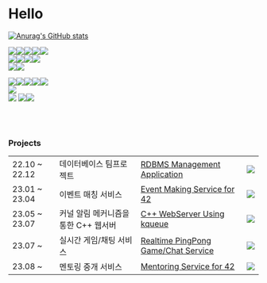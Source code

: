 # Hello

[![Anurag's GitHub stats](https://github-readme-stats.vercel.app/api?username=koreanddinghwan&theme=radical)](https://github.com/anuraghazra/github-readme-stats)
  
<!-- https://simpleicons.org/  -->
<!-- <img src="https://img.shields.io/badge/기술이름-색상번호?style=for-the-badge&logo=아이콘이름&logoColor=white">  -->

<img src="https://img.shields.io/badge/C-A8B9CC?style=for-the-badge&logo=C&logoColor=white"><img src="https://img.shields.io/badge/C++-00599C?style=for-the-badge&logo=C++&logoColor=white"><img src="https://img.shields.io/badge/linux-00599C?style=for-the-badge&logo=linux&logoColor=white"><img src="https://img.shields.io/badge/docker-00599C?style=for-the-badge&logo=docker&logoColor=white"><img src="https://img.shields.io/badge/Nginx-009639?style=for-the-badge&logo=nginx&logoColor=white">  
<img src="https://img.shields.io/badge/TypeScript-3178C6?style=for-the-badge&logo=TypeScript&logoColor=white"><img src="https://img.shields.io/badge/Node.js-339933?style=for-the-badge&logo=node.js&logoColor=white"><img src="https://img.shields.io/badge/NestJS-E0234E?style=for-the-badge&logo=NestJS&logoColor=white"><img src="https://img.shields.io/badge/Express-000000?style=for-the-badge&logo=Express&logoColor=white">  
<img src="https://img.shields.io/badge/TypeOrm-E0234E?style=for-the-badge&logo=TypeOrm&logoColor=white"><img src="https://img.shields.io/badge/MySQL-4479A1?style=for-the-badge&logo=MySQL&logoColor=white">


<img src="https://img.shields.io/badge/Amazon AWS-FF9900?style=for-the-badge&logo=Amazon AWS&logoColor=white"><img src="https://img.shields.io/badge/AWS Lambda-FF9900?style=for-the-badge&logo=AWS Lambda&logoColor=white"><img src="https://img.shields.io/badge/Amazon S3-569A31?style=for-the-badge&logo=Amazon S3&logoColor=white"><img src="https://img.shields.io/badge/Amazon RDS-527FFF?style=for-the-badge&logo=Amazon RDS&logoColor=white"><img src="https://img.shields.io/badge/Amazon EC2-527FFF?style=for-the-badge&logo=Amazon EC2&logoColor=white">  
<img src="https://img.shields.io/badge/SonarQube-4E9BCD?style=for-the-badge&logo=SonarQube&logoColor=white">  
<img src="https://img.shields.io/badge/Vim-019733?style=for-the-badge&logo=Vim&logoColor=white">
<img src="https://img.shields.io/badge/Neovim-57A143?style=for-the-badge&logo=Neovim&logoColor=white"><img src="https://img.shields.io/badge/intellijidea-000000?style=for-the-badge&logo=intellijidea&logoColor=white">  

<br>
<br>


### Projects

| | | ||
|---|---|---|---|
|22.10 ~ 22.12| 데이터베이스 팀프로젝트 |[RDBMS Management Application](https://github.com/PreswotLab/preswotlab)|<img src="https://img.shields.io/badge/Express-000000?style=for-the-badge&logo=Express&logoColor=white">|
|23.01 ~ 23.04| 이벤트 매칭 서비스 |[Event Making Service for 42](https://github.com/42projectPeople)|<img src="https://img.shields.io/badge/NestJS-E0234E?style=for-the-badge&logo=NestJS&logoColor=white">|
|23.05 ~ 23.07| 커널 알림 메커니즘을 통한 C++ 웹서버 | [C++ WebServer Using kqueue](https://github.com/koreanddinghwan/nginx-like-webserv-using-kqueue)|<img src="https://img.shields.io/badge/C++-00599C?style=for-the-badge&logo=C++&logoColor=white">|
|23.07 ~ | 실시간 게임/채팅 서비스 |[Realtime PingPong Game/Chat Service](https://github.com/42-pingpong/backend)|<img src="https://img.shields.io/badge/NestJS-E0234E?style=for-the-badge&logo=NestJS&logoColor=white">|
|23.08 ~ | 멘토링 중개 서비스 |[Mentoring Service for 42](https://github.com/manito42/backend)|<img src="https://img.shields.io/badge/NestJS-E0234E?style=for-the-badge&logo=NestJS&logoColor=white">|

<!--![Anurag's GitHub stats](https://github-readme-stats.vercel.app/api?username=koreanddinghwan&show_icons=true&theme=radical)-->
<!--![BOJ](http://mazassumnida.wtf/api/v2/generate_badge?boj=rkdaudghks99)-->
<!-- ![Solved.ac프로필](https://solved.ac/rkdaudghks99) -->
